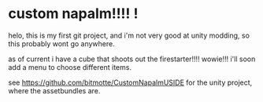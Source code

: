 
# custom napalm!!!! !

helo, this is my first git project, and i'm not very good at unity modding, so this probably wont go anywhere.

as of current i have a cube that shoots out the firestarter!!!! wowie!!! i'll soon add a menu to choose different items.


see https://github.com/bitmotte/CustomNapalmUSIDE for the unity project, where the assetbundles are.

